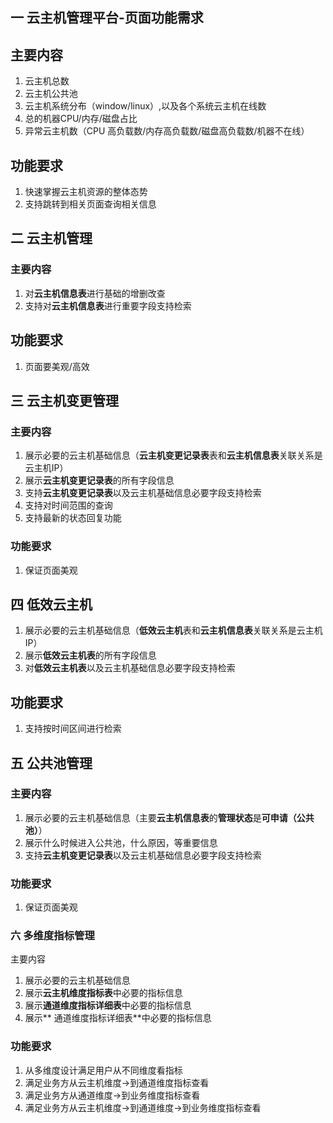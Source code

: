 ## 一 云主机管理平台-页面功能需求

## 主要内容

1. 云主机总数
2. 云主机公共池
3. 云主机系统分布（window/linux）,以及各个系统云主机在线数
4. 总的机器CPU/内存/磁盘占比
5. 异常云主机数（CPU 高负载数/内存高负载数/磁盘高负载数/机器不在线）

## 功能要求

1. 快速掌握云主机资源的整体态势
2. 支持跳转到相关页面查询相关信息

## 二 云主机管理

### 主要内容

1. 对**云主机信息表**进行基础的增删改查
2. 支持对**云主机信息表**进行重要字段支持检索

## 功能要求

1. 页面要美观/高效

## 三 云主机变更管理

### 主要内容

1. 展示必要的云主机基础信息（**云主机变更记录表**表和**云主机信息表**关联关系是云主机IP）
2. 展示**云主机变更记录表**的所有字段信息
3. 支持**云主机变更记录表**以及云主机基础信息必要字段支持检索
4. 支持对时间范围的查询
5. 支持最新的状态回复功能

### 功能要求

1. 保证页面美观

## 四 低效云主机

1. 展示必要的云主机基础信息（**低效云主机**表和**云主机信息表**关联关系是云主机IP）
2. 展示**低效云主机表**的所有字段信息
3. 对**低效云主机表**以及云主机基础信息必要字段支持检索

## 功能要求

1. 支持按时间区间进行检索

## 五 公共池管理

### 主要内容

1. 展示必要的云主机基础信息（主要**云主机信息表**的**管理状态**是**可申请（公共池）**）
2. 展示什么时候进入公共池，什么原因，等重要信息
3. 支持**云主机变更记录表**以及云主机基础信息必要字段支持检索

### 功能要求

1. 保证页面美观

### 六 多维度指标管理

主要内容

1. 展示必要的云主机基础信息
2. 展示**云主机维度指标表**中必要的指标信息
3. 展示**通道维度指标详细表**中必要的指标信息
4. 展示** 通道维度指标详细表**中必要的指标信息

### 功能要求

1. 从多维度设计满足用户从不同维度看指标
2. 满足业务方从云主机维度->到通道维度指标查看
3. 满足业务方从通道维度->到业务维度指标查看
4. 满足业务方从云主机维度->到通道维度->到业务维度指标查看